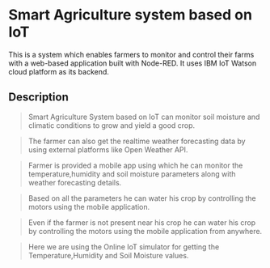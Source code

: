 # Smart Agriculture system based on IoT

This is a system which enables farmers to monitor and control their farms with a web-based application built with Node-RED. It uses IBM IoT Watson cloud platform as its backend.

## Description

>Smart Agriculture System based on IoT can monitor soil moisture and climatic conditions to grow and yield a good crop.
  
  >The farmer can also get the realtime weather forecasting data by using external platforms like Open Weather API.
  
  >Farmer is provided a mobile app using which he can monitor the temperature,humidity and soil moisture parameters along with weather forecasting details.
  
  >Based on all the parameters he can water his crop by controlling the motors using the mobile application.
  
  >Even if the farmer is not present near his crop he can water his crop by controlling the motors using the mobile application from anywhere.
  
  >Here we are using the Online IoT simulator for getting the Temperature,Humidity and Soil Moisture values.
